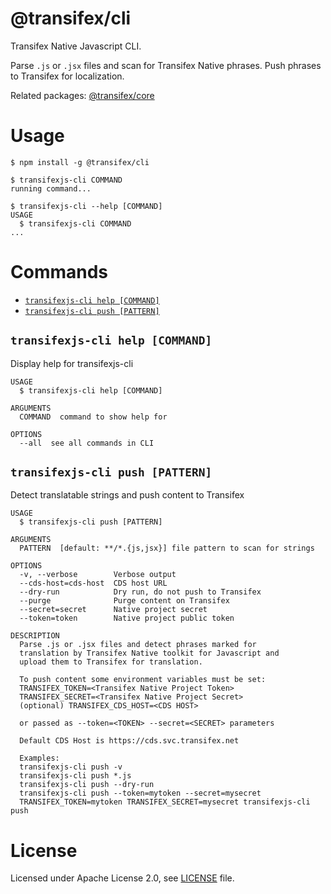 # @transifex/cli

Transifex Native Javascript CLI.

Parse `.js` or `.jsx` files and scan for Transifex Native phrases.
Push phrases to Transifex for localization.

Related packages:
[@transifex/core](https://www.npmjs.com/package/@transifex/core)

# Usage
```sh-session
$ npm install -g @transifex/cli

$ transifexjs-cli COMMAND
running command...

$ transifexjs-cli --help [COMMAND]
USAGE
  $ transifexjs-cli COMMAND
...
```

# Commands
* [`transifexjs-cli help [COMMAND]`](#transifexjs-cli-help-command)
* [`transifexjs-cli push [PATTERN]`](#transifexjs-cli-push-pattern)

## `transifexjs-cli help [COMMAND]`

Display help for transifexjs-cli

```
USAGE
  $ transifexjs-cli help [COMMAND]

ARGUMENTS
  COMMAND  command to show help for

OPTIONS
  --all  see all commands in CLI
```

## `transifexjs-cli push [PATTERN]`

Detect translatable strings and push content to Transifex

```
USAGE
  $ transifexjs-cli push [PATTERN]

ARGUMENTS
  PATTERN  [default: **/*.{js,jsx}] file pattern to scan for strings

OPTIONS
  -v, --verbose        Verbose output
  --cds-host=cds-host  CDS host URL
  --dry-run            Dry run, do not push to Transifex
  --purge              Purge content on Transifex
  --secret=secret      Native project secret
  --token=token        Native project public token

DESCRIPTION
  Parse .js or .jsx files and detect phrases marked for
  translation by Transifex Native toolkit for Javascript and
  upload them to Transifex for translation.

  To push content some environment variables must be set:
  TRANSIFEX_TOKEN=<Transifex Native Project Token>
  TRANSIFEX_SECRET=<Transifex Native Project Secret>
  (optional) TRANSIFEX_CDS_HOST=<CDS HOST>

  or passed as --token=<TOKEN> --secret=<SECRET> parameters

  Default CDS Host is https://cds.svc.transifex.net

  Examples:
  transifexjs-cli push -v
  transifexjs-cli push *.js
  transifexjs-cli push --dry-run
  transifexjs-cli push --token=mytoken --secret=mysecret
  TRANSIFEX_TOKEN=mytoken TRANSIFEX_SECRET=mysecret transifexjs-cli push
```

# License

Licensed under Apache License 2.0, see [LICENSE](https://github.com/transifex/transifex-javascript/blob/HEAD/LICENSE) file.
